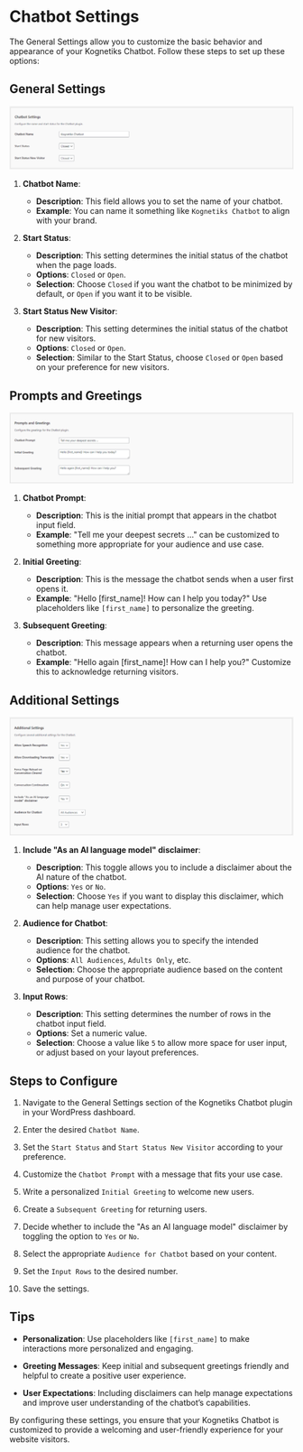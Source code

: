# Chatbot Settings

The General Settings allow you to customize the basic behavior and appearance of your Kognetiks Chatbot. Follow these steps to set up these options:

## General Settings

![General Settings](general-settings.png)

1. **Chatbot Name**:
   - **Description**: This field allows you to set the name of your chatbot.
   - **Example**: You can name it something like `Kognetiks Chatbot` to align with your brand.

2. **Start Status**:
   - **Description**: This setting determines the initial status of the chatbot when the page loads.
   - **Options**: `Closed` or `Open`.
   - **Selection**: Choose `Closed` if you want the chatbot to be minimized by default, or `Open` if you want it to be visible.

3. **Start Status New Visitor**:
   - **Description**: This setting determines the initial status of the chatbot for new visitors.
   - **Options**: `Closed` or `Open`.
   - **Selection**: Similar to the Start Status, choose `Closed` or `Open` based on your preference for new visitors.

## Prompts and Greetings

![Prompts and Greetings](prompts-and-greetings.png)

1. **Chatbot Prompt**:
   - **Description**: This is the initial prompt that appears in the chatbot input field.
   - **Example**: "Tell me your deepest secrets ..." can be customized to something more appropriate for your audience and use case.

2. **Initial Greeting**:
   - **Description**: This is the message the chatbot sends when a user first opens it.
   - **Example**: "Hello [first_name]! How can I help you today?" Use placeholders like `[first_name]` to personalize the greeting.

3. **Subsequent Greeting**:
   - **Description**: This message appears when a returning user opens the chatbot.
   - **Example**: "Hello again [first_name]! How can I help you?" Customize this to acknowledge returning visitors.

## Additional Settings

![Additional Settings](additional-settings.png)

1. **Include "As an AI language model" disclaimer**:
   - **Description**: This toggle allows you to include a disclaimer about the AI nature of the chatbot.
   - **Options**: `Yes` or `No`.
   - **Selection**: Choose `Yes` if you want to display this disclaimer, which can help manage user expectations.

2. **Audience for Chatbot**:
   - **Description**: This setting allows you to specify the intended audience for the chatbot.
   - **Options**: `All Audiences`, `Adults Only`, etc.
   - **Selection**: Choose the appropriate audience based on the content and purpose of your chatbot.

3. **Input Rows**:
   - **Description**: This setting determines the number of rows in the chatbot input field.
   - **Options**: Set a numeric value.
   - **Selection**: Choose a value like `5` to allow more space for user input, or adjust based on your layout preferences.

## Steps to Configure

1. Navigate to the General Settings section of the Kognetiks Chatbot plugin in your WordPress dashboard.

2. Enter the desired `Chatbot Name`.

3. Set the `Start Status` and `Start Status New Visitor` according to your preference.

4. Customize the `Chatbot Prompt` with a message that fits your use case.

5. Write a personalized `Initial Greeting` to welcome new users.

6. Create a `Subsequent Greeting` for returning users.

7. Decide whether to include the "As an AI language model" disclaimer by toggling the option to `Yes` or `No`.

8. Select the appropriate `Audience for Chatbot` based on your content.

9. Set the `Input Rows` to the desired number.

10. Save the settings.

## Tips

- **Personalization**: Use placeholders like `[first_name]` to make interactions more personalized and engaging.

- **Greeting Messages**: Keep initial and subsequent greetings friendly and helpful to create a positive user experience.

- **User Expectations**: Including disclaimers can help manage expectations and improve user understanding of the chatbot’s capabilities.

By configuring these settings, you ensure that your Kognetiks Chatbot is customized to provide a welcoming and user-friendly experience for your website visitors.
